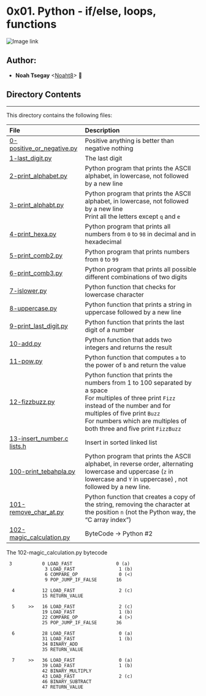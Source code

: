# 0x01. Python - if/else, loops, functions

![Image link](https://s3.amazonaws.com/intranet-projects-files/holbertonschool-higher-level_programming+/233/code.png)

## Author:
* **Noah Tsegay** <[Noaht8](https://github.com/Noaht8)>  &#128511;

## Directory Contents
___

This directory contains the following files:

|File| Description|
|:-------|:-------|
|[0-positive_or_negative.py](0-positive_or_negative.py)| Positive anything is better than negative nothing|
|[1-last_digit.py](1-last_digit.py)| The last digit|
|[2-print_alphabet.py](2-print_alphabet.py)| Python program that prints the ASCII alphabet, in lowercase, not followed by a new line|
|[3-print_alphabt.py](3-print_alphabt.py)| Python program that prints the ASCII alphabet, in lowercase, not followed by a new line<br>Print all the letters except ```q``` and ```e```|
|[4-print_hexa.py](4-print_hexa.py)| Python program that prints all numbers from ```0``` to ```98``` in decimal and in hexadecimal|
|[5-print_comb2.py](5-print_comb2.py)| Python program that prints numbers from ```0``` to ```99```|
|[6-print_comb3.py](6-print_comb3.py)| Python program that prints all possible different combinations of two digits|
|[7-islower.py](7-islower.py)| Python function that checks for lowercase character|
|[8-uppercase.py](8-uppercase.py)| Python function that prints a string in uppercase followed by a new line|
|[9-print_last_digit.py](9-print_last_digit.py)| Python function that prints the last digit of a number|
|[10-add.py](10-add.py)| Python function that adds two integers and returns the result|
|[11-pow.py](11-pow.py)| Python function that computes ```a``` to the power of ```b``` and return the value|
|[12-fizzbuzz.py](12-fizzbuzz.py)| Python function that prints the numbers from 1 to 100 separated by a space<br>For multiples of three print ```Fizz``` instead of the number and for multiples of five print ```Buzz```<br>For numbers which are multiples of both three and five print ```FizzBuzz```|
|[13-insert_number.c](13-insert_number.c)  [lists.h](lists.h)| Insert in sorted linked list|
|[100-print_tebahpla.py](100-print_tebahpla.py)| Python program that prints the ASCII alphabet, in reverse order, alternating lowercase and uppercase (```z``` in lowercase and ```Y``` in uppercase) , not followed by a new line.|
|[101-remove_char_at.py](101-remove_char_at.py)| Python function that creates a copy of the string, removing the character at the position ```n``` (not the Python way, the “C array index”)|
|[102-magic_calculation.py](102-magic_calculation.py)| ByteCode -> Python #2|

The 102-magic_calculation.py bytecode<br>
```
 3           0 LOAD_FAST                0 (a)
              3 LOAD_FAST                1 (b)
              6 COMPARE_OP               0 (<)
              9 POP_JUMP_IF_FALSE       16

  4          12 LOAD_FAST                2 (c)
             15 RETURN_VALUE

  5     >>   16 LOAD_FAST                2 (c)
             19 LOAD_FAST                1 (b)
             22 COMPARE_OP               4 (>)
             25 POP_JUMP_IF_FALSE       36

  6          28 LOAD_FAST                0 (a)
             31 LOAD_FAST                1 (b)
             34 BINARY_ADD
             35 RETURN_VALUE

  7     >>   36 LOAD_FAST                0 (a)
             39 LOAD_FAST                1 (b)
             42 BINARY_MULTIPLY
             43 LOAD_FAST                2 (c)
             46 BINARY_SUBTRACT
             47 RETURN_VALUE
```

